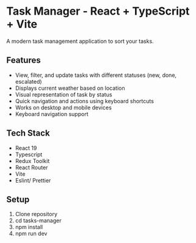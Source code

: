 # Task Manager - React + TypeScript + Vite

A modern task management application to sort your tasks.

## Features

- View, filter, and update tasks with different statuses (new, done, escalated)
- Displays current weather based on location
- Visual representation of task by status
- Quick navigation and actions using keyboard shortcuts
- Works on desktop and mobile devices
- Keyboard navigation support

## Tech Stack

- React 19
- Typescript
- Redux Toolkit
- React Router
- Vite
- Eslint/ Prettier

## Setup

1. Clone repository
2. cd tasks-manager
3. npm install
4. npm run dev